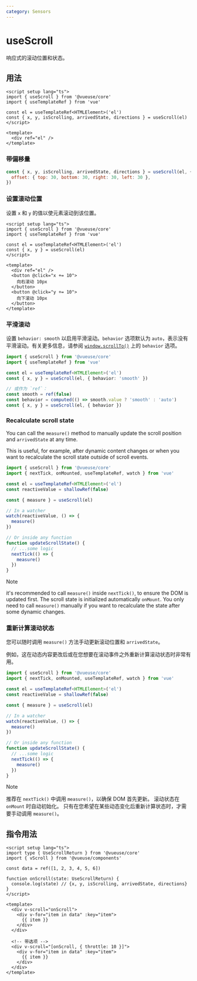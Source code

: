 ```yaml
---
category: Sensors
---
```


# useScroll

响应式的滚动位置和状态。

## 用法

```vue
<script setup lang="ts">
import { useScroll } from '@vueuse/core'
import { useTemplateRef } from 'vue'

const el = useTemplateRef<HTMLElement>('el')
const { x, y, isScrolling, arrivedState, directions } = useScroll(el)
</script>

<template>
  <div ref="el" />
</template>
```

### 带偏移量

```js
const { x, y, isScrolling, arrivedState, directions } = useScroll(el, {
  offset: { top: 30, bottom: 30, right: 30, left: 30 },
})
```

### 设置滚动位置

设置 `x` 和 `y` 的值以使元素滚动到该位置。

```vue
<script setup lang="ts">
import { useScroll } from '@vueuse/core'
import { useTemplateRef } from 'vue'

const el = useTemplateRef<HTMLElement>('el')
const { x, y } = useScroll(el)
</script>

<template>
  <div ref="el" />
  <button @click="x += 10">
    向右滚动 10px
  </button>
  <button @click="y += 10">
    向下滚动 10px
  </button>
</template>
```

### 平滑滚动

设置 `behavior: smooth` 以启用平滑滚动。`behavior` 选项默认为 `auto`，表示没有平滑滚动。有关更多信息，请参阅 [`window.scrollTo()`](https://developer.mozilla.org/en-US/docs/Web/API/Window/scrollTo) 上的 `behavior` 选项。

```ts
import { useScroll } from '@vueuse/core'
import { useTemplateRef } from 'vue'

const el = useTemplateRef<HTMLElement>('el')
const { x, y } = useScroll(el, { behavior: 'smooth' })

// 或作为 `ref`：
const smooth = ref(false)
const behavior = computed(() => smooth.value ? 'smooth' : 'auto')
const { x, y } = useScroll(el, { behavior })
```

### Recalculate scroll state

You can call the `measure()` method to manually update the scroll position and `arrivedState` at any time.

This is useful, for example, after dynamic content changes or when you want to recalculate the scroll state outside of scroll events.

```ts
import { useScroll } from '@vueuse/core'
import { nextTick, onMounted, useTemplateRef, watch } from 'vue'

const el = useTemplateRef<HTMLElement>('el')
const reactiveValue = shallowRef(false)

const { measure } = useScroll(el)

// In a watcher
watch(reactiveValue, () => {
  measure()
})

// Or inside any function
function updateScrollState() {
  // ...some logic
  nextTick(() => {
    measure()
  })
}
```

> [!NOTE]
> it's recommended to call `measure()` inside `nextTick()`, to ensure the DOM is updated first.
> The scroll state is initialized automatically `onMount`.
> You only need to call `measure()` manually if you want to recalculate the state after some dynamic changes.

### 重新计算滚动状态

您可以随时调用 `measure()` 方法手动更新滚动位置和 `arrivedState`。

例如，这在动态内容更改后或在您想要在滚动事件之外重新计算滚动状态时非常有用。

```ts
import { useScroll } from '@vueuse/core'
import { nextTick, onMounted, useTemplateRef, watch } from 'vue'

const el = useTemplateRef<HTMLElement>('el')
const reactiveValue = shallowRef(false)

const { measure } = useScroll(el)

// In a watcher
watch(reactiveValue, () => {
  measure()
})

// Or inside any function
function updateScrollState() {
  // ...some logic
  nextTick(() => {
    measure()
  })
}
```

> [!NOTE]
> 推荐在 `nextTick()` 中调用 `measure()`，以确保 DOM 首先更新。
> 滚动状态在 `onMount` 时自动初始化。
> 只有在您希望在某些动态变化后重新计算状态时，才需要手动调用 `measure()`。

## 指令用法

```vue
<script setup lang="ts">
import type { UseScrollReturn } from '@vueuse/core'
import { vScroll } from '@vueuse/components'

const data = ref([1, 2, 3, 4, 5, 6])

function onScroll(state: UseScrollReturn) {
  console.log(state) // {x, y, isScrolling, arrivedState, directions}
}
</script>

<template>
  <div v-scroll="onScroll">
    <div v-for="item in data" :key="item">
      {{ item }}
    </div>
  </div>

  <!-- 带选项 -->
  <div v-scroll="[onScroll, { throttle: 10 }]">
    <div v-for="item in data" :key="item">
      {{ item }}
    </div>
  </div>
</template>
```
